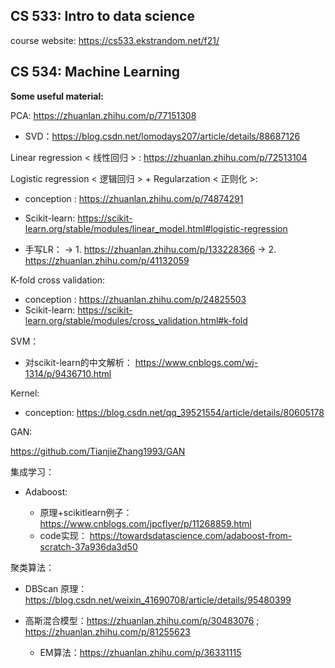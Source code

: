 ## CS 533: Intro to data science

course website: https://cs533.ekstrandom.net/f21/

## CS 534: Machine Learning

**Some useful material:**

PCA: https://zhuanlan.zhihu.com/p/77151308

- SVD：https://blog.csdn.net/lomodays207/article/details/88687126

Linear regression < 线性回归 > : https://zhuanlan.zhihu.com/p/72513104

Logistic regression < 逻辑回归 > + Regularzation < 正则化 >: 

- conception : https://zhuanlan.zhihu.com/p/74874291

- Scikit-learn: https://scikit-learn.org/stable/modules/linear_model.html#logistic-regression

- 手写LR： -> 1. https://zhuanlan.zhihu.com/p/133228366  -> 2. https://zhuanlan.zhihu.com/p/41132059


K-fold cross validation:
- conception : https://zhuanlan.zhihu.com/p/24825503
- Scikit-learn: https://scikit-learn.org/stable/modules/cross_validation.html#k-fold

SVM：

- 对scikit-learn的中文解析： https://www.cnblogs.com/wj-1314/p/9436710.html

Kernel: 

- conception: https://blog.csdn.net/qq_39521554/article/details/80605178

GAN:

https://github.com/TianjieZhang1993/GAN

集成学习：

- Adaboost: 

  - 原理+scikitlearn例子：https://www.cnblogs.com/jpcflyer/p/11268859.html
  - code实现： https://towardsdatascience.com/adaboost-from-scratch-37a936da3d50



聚类算法：

- DBScan 原理：https://blog.csdn.net/weixin_41690708/article/details/95480399


- 高斯混合模型：https://zhuanlan.zhihu.com/p/30483076   ;   https://zhuanlan.zhihu.com/p/81255623
  - EM算法：https://zhuanlan.zhihu.com/p/36331115
